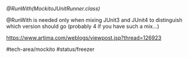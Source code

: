 _@RunWith(MockitoJUnitRunner.class)_



@RunWith is needed only when mixing JUnit3 and JUnit4 to distinguish which version should go (probably 4 if you have such a mix...)

https://www.artima.com/weblogs/viewpost.jsp?thread=126923



#tech-area/mockito 
#status/freezer 